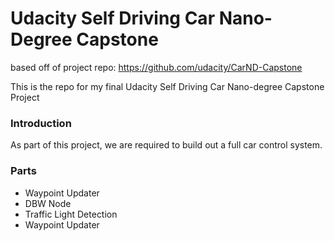 # Udacity Self Driving Car Nano-Degree Capstone

based off of project repo: https://github.com/udacity/CarND-Capstone

This is the repo for my final Udacity Self Driving Car Nano-degree Capstone Project


### Introduction


As part of this project, we are required to build out a full car control system.

### Parts

- Waypoint Updater
- DBW Node
- Traffic Light Detection
- Waypoint Updater
